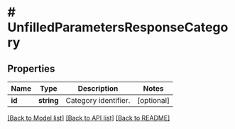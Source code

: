 # # UnfilledParametersResponseCategory

## Properties

Name | Type | Description | Notes
------------ | ------------- | ------------- | -------------
**id** | **string** | Category identifier. | [optional]

[[Back to Model list]](../../README.md#models) [[Back to API list]](../../README.md#endpoints) [[Back to README]](../../README.md)
